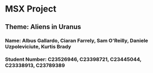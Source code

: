 # MSX Project

## Theme: Aliens in Uranus

### Name: Albus Gallardo, Ciaran Farrely, Sam O'Reilly, Daniele Uzpoleviciute, Kurtis Brady
### Student Number: C23526946, C23398721, C23445044, C23338913, C23789389

